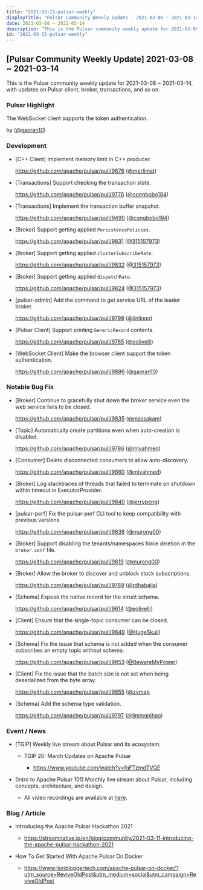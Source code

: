```yaml
---
title: "2021-03-15-pulsar-weekly"
displayTitle: "Pulsar Community Weekly Update - 2021-03-08 ~ 2021-03-14"
date: 2021-03-08 ~ 2021-03-14
description: "This is the Pulsar community weekly update for 2021-03-08 ~ 2021-03-14, with updates on Pulsar client, broker, transactions, and so on."
id: "2021-03-15-pulsar-weekly"
---
```


## [Pulsar Community Weekly Update] 2021-03-08 ~ 2021-03-14

This is the Pulsar community weekly update for 2021-03-08 ~ 2021-03-14, with updates on Pulsar client, broker, transactions, and so on.

### Pulsar Highlight

The WebSocket client supports the token authentication.

by ([@gaoran10](https://github.com/gaoran10))

### Development

- [C++ Client] Implement memory limit in C++ producer.

    https://github.com/apache/pulsar/pull/9676 ([@merlimat](https://github.com/merlimat))

- [Transactions] Support checking the transaction state.

    https://github.com/apache/pulsar/pull/9776 ([@congbobo184](https://github.com/congbobo184))

- [Transactions] Implement the transaction buffer snapshot. 

    https://github.com/apache/pulsar/pull/9490 ([@congbobo184](https://github.com/congbobo184))

- [Broker] Support getting applied `PersistencePolicies`.

    https://github.com/apache/pulsar/pull/9831 ([@315157973](https://github.com/315157973))

- [Broker] Support getting applied `clusterSubscribeRate`.

    https://github.com/apache/pulsar/pull/9832 ([@315157973](https://github.com/315157973))

- [Broker] Support getting applied `dispatchRate`.

    https://github.com/apache/pulsar/pull/9824 ([@315157973](https://github.com/315157973))

- [pulsar-admin] Add the command to get service URL of the leader broker.

    https://github.com/apache/pulsar/pull/9799 ([@linlinnn](https://github.com/linlinnn))

- [Pulsar Client] Support printing `GenericRecord` contents.

    https://github.com/apache/pulsar/pull/9785 ([@eolivelli](https://github.com/eolivelli))

- [WebSocket Client] Make the browser client support the token authentication.

    https://github.com/apache/pulsar/pull/9886 ([@gaoran10](https://github.com/gaoran10))

### Notable Bug Fix

- [Broker] Continue to gracefully shut down the broker service even the web service fails to be closed.

    https://github.com/apache/pulsar/pull/9835 ([@massakam](https://github.com/massakam))

- [Topic] Automatically create partitions even when auto-creation is disabled.

    https://github.com/apache/pulsar/pull/9786 ([@mlyahmed](https://github.com/mlyahmed))

- [Consumer] Delete disconnected consumers to allow auto-discovery.

    https://github.com/apache/pulsar/pull/9660 ([@mlyahmed](https://github.com/mlyahmed))

- [Broker] Log stacktraces of threads that failed to terminate on shutdown within timeout in ExecutorProvider.

    https://github.com/apache/pulsar/pull/9840 ([@jerrypeng](https://github.com/jerrypeng))

- [pulsar-perf] Fix the pulsar-perf CLI tool to keep compatibility with previous versions.

    https://github.com/apache/pulsar/pull/9838 ([@murong00](https://github.com/murong00))

- [Broker] Support disabling the tenants/namespaces force deletion in the `broker.conf` file.

    https://github.com/apache/pulsar/pull/9819 ([@murong00](https://github.com/murong00))

- [Broker] Allow the broker to discover and unblock stuck subscriptions.

    https://github.com/apache/pulsar/pull/9789 ([@rdhabalia](https://github.com/rdhabalia))

- [Schema] Expose the native record for the struct schema.

    https://github.com/apache/pulsar/pull/9614 ([@eolivelli](https://github.com/eolivelli))

- [Client] Ensure that the single-topic consumer can be closed.

    https://github.com/apache/pulsar/pull/9849 ([@HugeSkull](https://github.com/HugeSkull))

- [Schema] Fix the issue that schema is not added when the consumer subscribes an empty topic without schema.

    https://github.com/apache/pulsar/pull/9853 ([@BewareMyPower](https://github.com/BewareMyPower))

- [Client] Fix the issue that the batch size is not set when being deserialized from the byte array.

    https://github.com/apache/pulsar/pull/9855 ([@zymap](https://github.com/zymap)

- [Schema] Add the schema type validation.

    https://github.com/apache/pulsar/pull/9797 ([@limingnihao](https://github.com/limingnihao))

### Event / News

- [TGIP] Weekly live stream about Pulsar and its ecosystem.

  - TGIP 20: March Updates on Apache Pulsar
     
     - https://www.youtube.com/watch?v=fgFTzmdTVQE

- [Intro to Apache Pulsar 101] Monthly live stream about Pulsar, including concepts, architecture, and design.

    - All video recordings are available at [here](https://streamnative.io/en/resource#intro-to-apache-pulsar-101).

### Blog / Article

- Introducing the Apache Pulsar Hackathon 2021

    - https://streamnative.io/en/blog/community/2021-03-11-introducing-the-apache-pulsar-hackathon-2021

- How To Get Started With Apache Pulsar On Docker

    - https://www.lionbloggertech.com/apache-pulsar-on-docker/?utm_source=ReviveOldPost&utm_medium=social&utm_campaign=ReviveOldPost 
